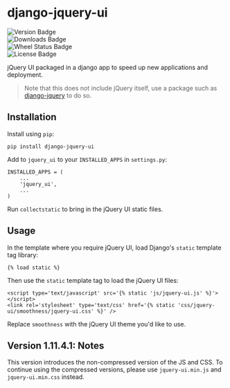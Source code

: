 django-jquery-ui
================

![Version Badge](https://img.shields.io/pypi/v/django-jquery-ui.svg)  
![Downloads Badge](https://img.shields.io/pypi/dm/django-jquery-ui.svg)  
![Wheel Status Badge](https://img.shields.io/pypi/wheel/django-jquery-ui.svg)  
![License Badge](https://img.shields.io/github/license/benbacardi/django-jquery-ui.svg)  

jQuery UI packaged in a django app to speed up new applications and deployment.

> Note that this does not include jQuery itself, use a package such as [django-jquery](https://pypi.python.org/pypi/django-jquery/) to do so.

Installation
------------

Install using `pip`:

    pip install django-jquery-ui
    
Add to `jquery_ui` to your `INSTALLED_APPS` in `settings.py`:

    INSTALLED_APPS = (
        ...
        'jquery_ui',
        ...
    )
    
Run `collectstatic` to bring in the jQuery UI static files.
    
Usage
-----

In the template where you require jQuery UI, load Django's `static` template tag library:

    {% load static %}
    
Then use the `static` template tag to load the jQuery UI files:

    <script type='text/javascript' src='{% static 'js/jquery-ui.js' %}'></script>
    <link rel='stylesheet' type='text/css' href='{% static 'css/jquery-ui/smoothness/jquery-ui.css' %}' />
    
Replace `smoothness` with the jQuery UI theme you'd like to use.

Version 1.11.4.1: Notes
-----

This version introduces the non-compressed version of the JS and CSS. To continue using the compressed versions, please use `jquery-ui.min.js` and `jquery-ui.min.css` instead.
